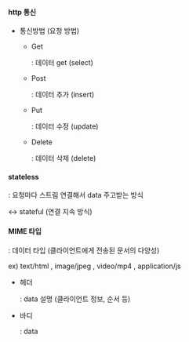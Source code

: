 #### http 통신

- 통신방법 (요청 방법)

  - Get

    : 데이터 get (select)

  - Post

    : 데이터 추가 (insert)

  - Put

    : 데이터 수정 (update)

  - Delete

    : 데이터 삭제 (delete)





#### stateless

: 요청마다 스트림 연결해서 data 주고받는 방식

<-> stateful (연결 지속 방식)





#### MIME 타입

: 데이터 타입 (클라이언트에게 전송된 문서의 다양성)

ex) text/html , image/jpeg , video/mp4 , application/js

- 헤더

  : data 설명 (클라이언트 정보, 순서 등)

- 바디

  : data